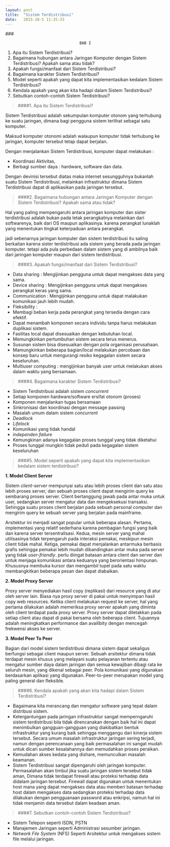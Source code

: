 ```yaml
---
layout: post
title:  "Sistem Terdistribusi"
date:   2015-10-5 11:35:33
---
```

 
###<center>`BAB I`</center>

>
1. Apa itu Sistem Terdistribusi?
2. Bagaimana hubungan antara Jaringan Komputer dengan Sistem Terdistribusi?
   Apakah sama atau tidak?
3. Apakah fungsi/manfaat dari Sistem Terdistribusi?
4. Bagaimana karakter Sistem Terdistribusi?
5. Model seperti apakah yang dapat kita implementasikan kedalam Sistem Terdistribusi?
6. Kendala apakah yang akan kita hadapi dalam Sistem Terdistribusi?
7. Sebutkan contoh-contoh Sistem Terdistribusi?

>####1. Apa itu Sistem Terdistribusi?

Sistem Terdistribusi adalah sekumpulan komputer otonom yang terhubung
ke suatu jaringan, dimana bagi pengguna sistem terlihat sebagai satu komputer.

Maksud komputer otonomi adalah walaupun komputer tidak terhubung
ke jaringan, komputer tersebut tetap dapat berjalan.

Dengan menjalankan Sistem Terdistribusi, komputer dapat melakukan :

- Koordinasi Aktivitas,
- Berbagi sumber daya : hardware, software dan data.

Dengan devinisi tersebut diatas maka internet sesungguhnya bukanlah suatu Sistem Terdistribusi, melainkan infrastruktur dimana Sistem Terdistribusi dapat di aplikasikan pada jaringan tersebut.

>####2. Bagaimana hubungan antara Jaringan Komputer dengan Sistem Terdistribusi?
Apakah sama atau tidak?

Hal yang paling mempengaruhi antara jaringan komputer dan sister terdistribusi adalah bukan pada letak perangkatnya melainkan dari softwarenya, baik dari OS maupun aplikasinya. karena perangkat lunaklah yang menentukan tingkat keterpaduan antara perangkat.

jadi sebenarnya jaringan komputer dan sistem terdistribusi itu saling berkaitan karena sister terdistribusi ada sistem yang berada pada jaringan komputer. tetapi ada pula perbedaan dalam sistem yang di ambilnya baik dari jaringan komputer maupun dari sistem terdistribusi.

>####3. Apakah fungsi/manfaat dari Sistem Terdistribusi?

- Data sharing   : Mengijinkan pengguna untuk dapat mengakses data yang sama.
- Device sharing : Mengijinkan pengguna untuk dapat mengakses perangkat keras yang sama.
- Communication  : Mengijinkan pengguna untuk dapat malakukan komunikasi jauh lebih mudah.
- Fleksibility   : 
 - Membagi beban kerja pada perangkat yang tersedia dengan cara efektif.
 - Dapat menambah komponen secara individu tanpa harus melakukan duplikasi sistem.
 - Fasilitas local dapat disesuaikan  dengan kebutuhan local.
 - Memungkinkan pertumbuhan sistem secara terus menerus.
 - Susunan sistem bisa disesuaikan dengan pola organisasi perusahaan.
 - Mamungkinkan beberapa bagian/local melakukan percobaan dan konsep baru untuk mengurangi resiko kegagalan sistem secara keseluruhan.
- Multiuser computing : mengijinkan banyak user untuk melakukan akses dalam waktu yang bersamaan.

>####4. Bagaimana karakter Sistem Terdistribusi?

- Sistem Terdistribusi adalah sistem *concurrent*
 - Setiap komponen hardware/software ersifat otonom (proses)
 - Komponen menjalankan tugas bersamaan
 - Sinkronisasi dan koordinasi dengan message passing
- Masalah umum dalam sistem *concurrent*
 - *Deadlock*
 - *Lifelock*
 - Komunikasi yang tidak handal
- *independen failure*
 - Kemungkinan adanya kegagalan proses tunggal yang tidak diketahui
 - Proses tunggal mungkin tidak peduli pada kegagalan sistem keseluruhan

>####5. Model seperti apakah yang dapat kita implementasikan kedalam sistem terdistribusi?

**1. Model Client Server**

Sistem *client-server* mempunyai satu atau lebih proses client dan satu atau lebih proses server, dan sebuah proses client dapat mengirim query ke sembarang proses server. Client bertanggung jawab pada antar muka untuk user, sedangkan server mengatur data dan mengeksekusi transaksi. Sehingga suatu proses client berjalan pada sebuah personal computer dan mengirim query ke sebuah server yang berjalan pada mainframe.

Arsitektur ini menjadi sangat popular untuk beberapa alasan. Pertama, implementasi yang relatif sederhana karena pembagian fungsi yang baik dan karena server tersentralisasi. Kedua, mesin server yang mahal utilisasinya tidak terpengaruh pada interaksi pemakai, meskipun mesin client tidak mahal. Ketiga, pemakai dapat menjalankan antarmuka berbasis grafis sehingga pemakai lebih mudah dibandingkan antar muka pada server yang tidak *user-friendly*. perlu diingat batasan antara client dan server dan untuk menjaga komunikasi antara keduanya yang berorientasi himpunan. Khususnya membuka kursor dan mengambil tupel pada satu waktu membangkitkan beberapa pesan dan dapat diabaikan.

**2. Model Proxy Server**

Proxy server menyediakan hasil copy (replikasi) dari resource yang di atur oleh server lain. Biasa nya proxy server di pakai untuk menyimpan hasil copy web resources. Ketika client melakukan request ke server, hal yang pertama dilakukan adalah memeriksa proxy server apakah yang diminta oleh client terdapat pada proxy server. Proxy server dapat diletakkan pada setiap client atau dapat di pakai bersama oleh beberapa client. Tujuannya adalah meningkatkan performance dan availibity dengan mencegah frekwensi akses ke server.

**3. Model Peer To Peer**

Bagian dari model sistem terdistribusi dimana sistem dapat sekaligus berfungsi sebagai client maupun server. Sebuah arsitektur dimana tidak terdapat mesin khusus yang melayani suatu pelayanan tertentu atau mengatur sumber daya dalam jaringan dan semua kewajiban dibagi rata ke seluruh mesin, yang dikenal sebagai peer. Pola komunikasi yang digunakan berdasarkan aplikasi yang digunakan. Peer-to-peer merupakan model yang paling general dan fleksible.

>####6. Kendala apakah yang akan kita hadapi dalam Sistem Terdistribusi?

- Bagaimana kita merancang dan mengatur software yang tepat dalam distribusi sistem.
- Ketergantungan pada jaringan infrastruktur sangat memperngaruhi sistem terdistribusi bila tidak direncanakan dengan baik hal ini dapat menimbulkan gangguan-gangguan yang diakibatkan bentuk infrastruktur yang kurang baik sehingga menggangu dari kinerja sistem tersebut.
Secara umum masalah infrastruktur jaringan sering terjadi, namun dengan perencanaan yang baik permasalahan ini sangat mudah untuk dicari sumber kesalahannya dan memudahkan proses peraikan.
- Kemudahan akses kedata yang dishare, memunculkan masalah keamanan.
- Sistem Terdistribusi sangat dipengaruhi oleh jaringan komputer. Permasalahan akan timbul jika suatu jaringan sistem tersebut tidak aman, Dimana tidak terdapat firewall atau proteksi terhadap data didalam jaringan tersebut. Firewall dapat digunakan untuk menentukan host mana yang dapat mengakses data atau memberi batasan terhadap host dalam mengakses data sedangkan proteksi terhadap data dilakukan dengan pengguanaan password atau enkripsi, namun hal ini tidak menjamin data tersebut dalam keadaan aman.

>####7. Sebutkan contoh-contoh Sistem Terdistribusi?

- Sistem Telepon seperti ISDN, PSTN
- Manajemen Jaringan seperti Administrasi sesumber jaringan.
- *Network File System* (NFS) Seperti Arsitektur untuk mengakses sistem file melalui jaringan.